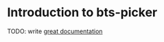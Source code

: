 # Introduction to bts-picker

TODO: write [great documentation](http://jacobian.org/writing/what-to-write/)

